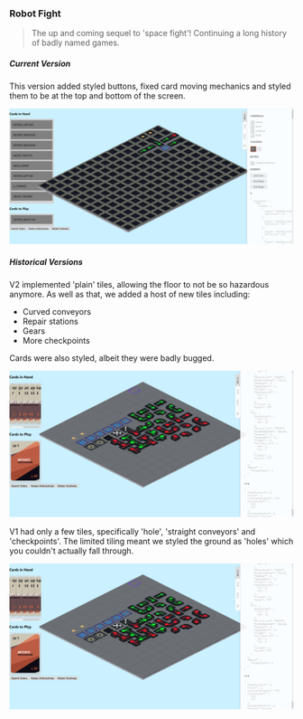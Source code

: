 ### Robot Fight

> The up and coming sequel to 'space fight'!  Continuing a long history of badly named games.

##### Current Version

This version added styled buttons, fixed card moving mechanics and styled them to be at the top and bottom of the screen.

![screenshot_v1](public/screenshots/gamev1.png)

##### Historical Versions

V2 implemented 'plain' tiles, allowing the floor to not be so hazardous anymore.  As well as that, we added a host of new tiles including:

- Curved conveyors
- Repair stations
- Gears
- More checkpoints

Cards were also styled, albeit they were badly bugged.

![screenshot_v2](public/screenshots/gamev2.png)

V1 had only a few tiles, specifically 'hole', 'straight conveyors' and 'checkpoints'.  The limited tiling meant we styled the ground as 'holes' which you couldn't actually fall through.

![screenshot_v1](public/screenshots/gamev2.png)
